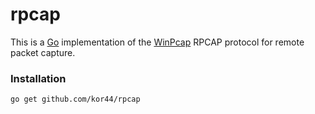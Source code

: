 # rpcap
This is a [Go](http://golang.org/) implementation of the
[WinPcap](https://www.winpcap.org/docs/docs_40_2/html/group__remote.html) RPCAP protocol for remote packet capture.

### Installation

    go get github.com/kor44/rpcap


